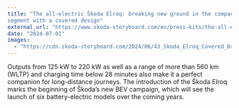 ```yaml
---
title: "The all-electric Škoda Elroq: breaking new ground in the compact SUV
segment with a covered design"
external_url: "https://www.skoda-storyboard.com/en/press-kits/the-all-electric-skoda-elroq-breaking-new-ground-in-the-compactsuv-segment-with-a-covered-design/"
date: "2024-07-01"
images:
  - "https://cdn.skoda-storyboard.com/2024/06/43_Skoda_Elroq_Covered_Drive_16783e7a-1920x1281.jpg"
---
```


Outputs from 125 kW to 220 kW as well as a range of more than 560 km (WLTP) and charging time below 28 minutes also make it a perfect companion for long-distance journeys. The introduction of the Škoda Elroq marks the beginning of Škoda’s new BEV campaign, which will see the launch of six battery-electric models over the coming years.